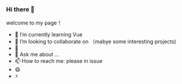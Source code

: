 ### Hi there 👋

<!--
**QiYongchuan/Qiyongchuan** is a ✨ _special_ ✨ repository because its `README.md` (this file) appears on your GitHub profile.

Here are some ideas to get you started:

- 🔭 I’m currently working on ...
- 🌱 I’m currently learning ...
- 👯 I’m looking to collaborate on ...
- 🤔 I’m looking for help with ...
- 💬 Ask me about ...
- 📫 How to reach me: ...
- 😄 Pronouns: ...
- ⚡ Fun fact: ...
-->
welcome  to my page！
 
- 🌱 I’m currently learning Vue 
- 👯 I’m looking to collaborate on （mabye some interesting projects)
- 🤔 
- 💬 Ask me about ...
- 📫 How to reach me: please in issue
- 😄 
- ⚡ 
